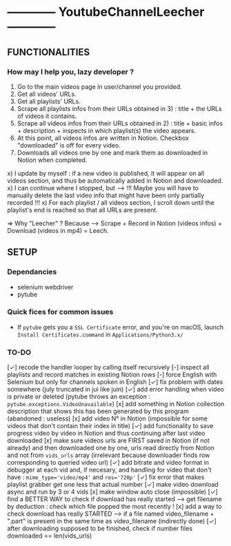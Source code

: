 # ———— YoutubeChannelLeecher ————

## FUNCTIONALITIES

### How may I help you, lazy developer ?
1) Go to the main videos page in user/channel you provided.
2) Get all videos' URLs. 
3) Get all playlists' URLs. 
4) Scrape all playlists infos from their URLs obtained in 3) : title + the URLs of videos it contains.
5) Scrape all videos infos from their URLs obtained in 2) : title + basic infos + description + inspects in which playlist(s) the video appears.
6) At this point, all videos infos are written in Notion. Checkbox "downloaded" is off for every video.
7) Downloads all videos one by one and mark them as downloaded in Notion when completed. 

x) I update by myself : if a new video is published, it will appear on all videos section, and thus be automatically added in Notion and downloaded.
x) I can continue where I stopped, but —> !!! Maybe you will have to manually delete the last video info that might have been only partially recorded !!!
x) For each playlist / all videos section, I scroll down until the playlist's end is reached so that all URLs are present.

=> Why "Leecher" ? Because —> Scrape + Record in Notion (videos infos) + Download (videos in mp4) = Leech.

## SETUP

### Dependancies
- selenium webdriver
- pytube

### Quick fices for common issues
- If `pytube` gets you a `SSL Certificate` error, and you're on macOS, launch `Install Certificates.command` in `Applications/Python3.x/`

### TO-DO
[✓] recode the handler looper by calling itself recursively
[-] inspect all playlists and record matches in existing Notion rows
[-] force English with Selenium but only for channels spoken in English
[✓] fix problem with dates somewhere (july truncated in jui like juin)
[✓] add error handling when video is private or deleted (pytube throws an exception : `pytube.exceptions.VideoUnavailable`)
[x] add something in Notion collection description that shows this has been generated by this program (abandoned : useless)
[x] add video N° in Notion (impossible for some videos that don't contain their index in title)
[✓] add functionality to save progress video by video in Notion and thus continuing after last video downloaded
[x] make sure videos urls are FIRST saved in Notion (if not already) and then downloaded one by one, urls read directly from Notion and not from `vids_urls` array (irrelevant because downloader finds row corresponding to queried video url)
[✓] add bitrate and video format in debugger at each vid and, if necesary, and handling for video that don't have : `mime_type='video/mp4'` and `res='720p'`
[✓] fix error that makes playlist grabber get one less that actual number
[✓] make video download async and run by 3 or 4 vids
[x] make window auto close (impossible)
[✓] find a BETTER WAY to check if download has really started —> get filename by deduction : check which file popped the most recently !
[x] add a way to check download has really STARTED —> if a file named video_filename + ".part" is present in the same time as video_filename (indirectly done)
[✓] after downloading supposed to be finished, check if number files downloaded == len(vids_urls)